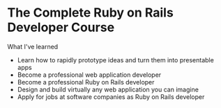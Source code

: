 # The Complete Ruby on Rails Developer Course

What I've learned

* Learn how to rapidly prototype ideas and turn them into presentable apps
* Become a professional web application developer
* Become a professional Ruby on Rails developer
* Design and build virtually any web application you can imagine
* Apply for jobs at software companies as Ruby on Rails developer

